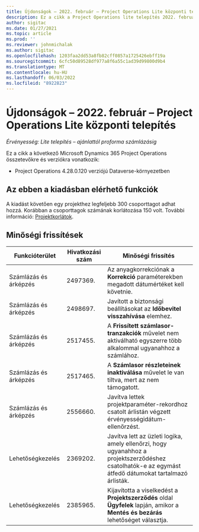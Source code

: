 ```yaml
---
title: Újdonságok – 2022. február – Project Operations Lite központi telepítés
description: Ez a cikk a Project Operations lite telepítés 2022. februári kiadásában elérhető minőségi frissítésekkel kapcsolatban nyújt tájékoztatást.
author: sigitac
ms.date: 01/27/2021
ms.topic: article
ms.prod: ''
ms.reviewer: johnmichalak
ms.author: sigitac
ms.openlocfilehash: 1203faa2dd53a8fb82cff0857a1725426ebff19a
ms.sourcegitcommit: 6cfc50d89528df977a8f6a55c1ad39d99800d9b4
ms.translationtype: MT
ms.contentlocale: hu-HU
ms.lasthandoff: 06/03/2022
ms.locfileid: "8922823"
---
```

# <a name="whats-new-february-2022---project-operations-lite-deployment"></a>Újdonságok – 2022. február – Project Operations Lite központi telepítés

_Érvényesség: Lite telepítés – ajánlattól proforma számlázásig_

Ez a cikk a következő Microsoft Dynamics 365 Project Operations összetevőkre és verziókra vonatkozik:

- Project Operations 4.28.0.120 verziójú Dataverse-környezetben

## <a name="features-included-in-this-release"></a>Az ebben a kiadásban elérhető funkciók

A kiadást követően egy projekthez legfeljebb 300 csoporttagot adhat hozzá. Korábban a csoporttagok számának korlátozása 150 volt. További információ: [Projektkorlátok](../../project-management/create-wbs.md#project-limitations).

## <a name="quality-updates"></a>Minőségi frissítések

| Funkcióterület | Hivatkozási szám | Minőségi frissítés |
| --- | --- | --- |
| Számlázás és árképzés | 2497369. | Az anyagkorrekciónak a **Korrekció** paraméterekben megadott dátumértéket kell követnie. |
| Számlázás és árképzés | 2498697. | Javított a biztonsági beállításokat az **Időbevitel visszahívása** elemhez. |
| Számlázás és árképzés | 2517455. | A **Frissített számlasor-tranzakciók** művelet nem aktiválható egyszerre több alkalommal ugyanahhoz a számlához. |
| Számlázás és árképzés | 2517465. | A **Számlasor részleteinek inaktiválása** művelet le van tiltva, mert az nem támogatott. |
| Számlázás és árképzés | 2556660. | Javítva lettek projektparaméter-rekordhoz csatolt árlistán végzett érvényességidátum-ellenőrzést. |
|   Lehetőségkezelés | 2369202. | Javítva lett az üzleti logika, amely ellenőrzi, hogy ugyanahhoz a projektszerződéshez csatolhatók-e az egymást átfedő dátumokat tartalmazó árlisták. |
|   Lehetőségkezelés | 2385965. | Kijavította a viselkedést a **Projektszerződés** oldal **Ügyfelek** lapján, amikor a **Mentés és bezárás** lehetőséget választja. |
